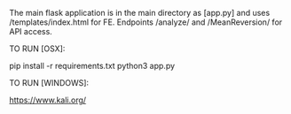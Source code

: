 The main flask application is in the main directory as [app.py] and uses /templates/index.html for FE. Endpoints /analyze/ and /MeanReversion/ for API access.

TO RUN [OSX]:


pip install -r requirements.txt 
python3 app.py

TO RUN [WINDOWS]:

https://www.kali.org/